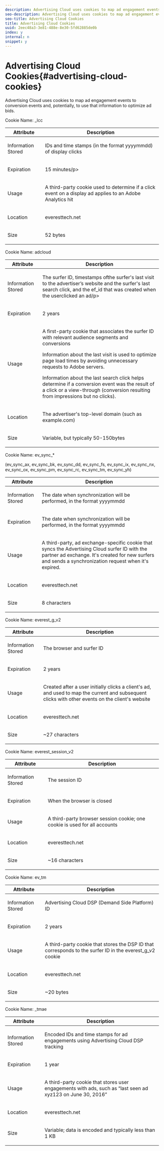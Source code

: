 ```yaml
---
description: Advertising Cloud uses cookies to map ad engagement events to conversion events and, potentially, to use that information to optimize ad bids.
seo-description: Advertising Cloud uses cookies to map ad engagement events to conversion events and, potentially, to use that information to optimize ad bids.
seo-title: Advertising Cloud Cookies
title: Advertising Cloud Cookies
uuid: 2eec48a3-3e81-488e-8e30-5fd62885de0b
index: y
internal: n
snippet: y
---
```


# Advertising Cloud Cookies{#advertising-cloud-cookies}

Advertising Cloud uses cookies to map ad engagement events to conversion events and, potentially, to use that information to optimize ad bids.

Cookie Name: _lcc 

<table id="table_821F8EBE91F244CBA72B0975B961B908"> 
 <thead> 
  <tr> 
   <th colname="col1" class="entry"> Attribute </th> 
   <th colname="col2" class="entry"> Description </th> 
  </tr> 
 </thead>
 <tbody> 
  <tr> 
   <td colname="col1"> <p>Information Stored </p> </td> 
   <td colname="col2"> <p>IDs and time stamps (in the format yyyymmdd) of display clicks </p> </td> 
  </tr> 
  <tr> 
   <td colname="col1"> <p>Expiration </p> </td> 
   <td colname="col2"> <p>15 minutes/p&gt; </p> </td> 
  </tr> 
  <tr> 
   <td colname="col1"> <p>Usage </p> </td> 
   <td colname="col2"> <p>A third-party cookie used to determine if a click event on a display ad applies to an Adobe Analytics hit </p> </td> 
  </tr> 
  <tr> 
   <td colname="col1"> <p>Location </p> </td> 
   <td colname="col2"> <p>everesttech.net </p> </td> 
  </tr> 
  <tr> 
   <td colname="col1"> <p>Size </p> </td> 
   <td colname="col2"> <p>52 bytes </p> </td> 
  </tr> 
 </tbody> 
</table>

Cookie Name: adcloud 

<table id="table_D7CD238736BC4571883F92F47673F57C"> 
 <thead> 
  <tr> 
   <th colname="col1" class="entry"> Attribute </th> 
   <th colname="col2" class="entry"> Description </th> 
  </tr> 
 </thead>
 <tbody> 
  <tr> 
   <td colname="col1"> <p>Information Stored </p> </td> 
   <td colname="col2"> <p>The surfer ID, timestamps ofthe surfer's last visit to the advertiser’s website and the surfer's last search click, and the ef_id that was created when the userclicked an ad/p&gt; </p> </td> 
  </tr> 
  <tr> 
   <td colname="col1"> <p>Expiration </p> </td> 
   <td colname="col2"> <p>2 years </p> </td> 
  </tr> 
  <tr> 
   <td colname="col1"> <p>Usage </p> </td> 
   <td colname="col2"> <p>A first-party cookie that associates the surfer ID with relevant audience segments and conversions </p> <p> Information about the last visit is used to optimize page load times by avoiding unnecessary requests to Adobe servers. </p> <p>Information about the last search click helps determine if a conversion event was the result of a click or a view-through (conversion resulting from impressions but no clicks). </p> </td> 
  </tr> 
  <tr> 
   <td colname="col1"> <p>Location </p> </td> 
   <td colname="col2"> <p>The advertiser's top-level domain (such as example.com) </p> </td> 
  </tr> 
  <tr> 
   <td colname="col1"> <p>Size </p> </td> 
   <td colname="col2"> <p>Variable, but typically 50-150bytes </p> </td> 
  </tr> 
 </tbody> 
</table>

Cookie Name: ev_sync_&#42;

(ev_sync_ax, ev_sync_bk, ev_sync_dd, ev_sync_fs, ev_sync_ix, ev_sync_nx, ev_sync_ox, ev_sync_pm, ev_sync_rc, ev_sync_tm, ev_sync_yh) 

<table id="table_A05C02AB261946E0AABAD78259392D81"> 
 <thead> 
  <tr> 
   <th colname="col1" class="entry"> Attribute </th> 
   <th colname="col2" class="entry"> Description </th> 
  </tr> 
 </thead>
 <tbody> 
  <tr> 
   <td colname="col1"> <p>Information Stored </p> </td> 
   <td colname="col2"> <p>The date when synchronization will be performed, in the format yyyymmdd </p> </td> 
  </tr> 
  <tr> 
   <td colname="col1"> <p>Expiration </p> </td> 
   <td colname="col2"> <p>The date when synchronization will be performed, in the format yyyymmdd </p> </td> 
  </tr> 
  <tr> 
   <td colname="col1"> <p>Usage </p> </td> 
   <td colname="col2"> <p>A third-party, ad exchange-specific cookie that syncs the Advertising Cloud surfer ID with the partner ad exchange. It's created for new surfers and sends a synchronization request when it's expired. </p> </td> 
  </tr> 
  <tr> 
   <td colname="col1"> <p>Location </p> </td> 
   <td colname="col2"> <p>everesttech.net </p> </td> 
  </tr> 
  <tr> 
   <td colname="col1"> <p>Size </p> </td> 
   <td colname="col2"> <p>8 characters </p> </td> 
  </tr> 
 </tbody> 
</table>

Cookie Name: everest_g_v2 

<table id="table_04043292A43B41B69EAF17AF4E217C69"> 
 <thead> 
  <tr> 
   <th colname="col1" class="entry"> Attribute </th> 
   <th colname="col2" class="entry"> Description </th> 
  </tr> 
 </thead>
 <tbody> 
  <tr> 
   <td colname="col1"> <p>Information Stored </p> </td> 
   <td colname="col2"> <p>The browser and surfer ID </p> </td> 
  </tr> 
  <tr> 
   <td colname="col1"> <p>Expiration </p> </td> 
   <td colname="col2"> <p>2 years </p> </td> 
  </tr> 
  <tr> 
   <td colname="col1"> <p>Usage </p> </td> 
   <td colname="col2"> <p>Created after a user initially clicks a client's ad, and used to map the current and subsequent clicks with other events on the client's website </p> </td> 
  </tr> 
  <tr> 
   <td colname="col1"> <p>Location </p> </td> 
   <td colname="col2"> <p>everesttech.net </p> </td> 
  </tr> 
  <tr> 
   <td colname="col1"> <p>Size </p> </td> 
   <td colname="col2"> <p>~27 characters </p> </td> 
  </tr> 
 </tbody> 
</table>

Cookie Name: everest_session_v2 

<table id="table_1A3AE4CA71304ADB943CB1F64BE695F5"> 
 <thead> 
  <tr> 
   <th colname="col1" class="entry"> Attribute </th> 
   <th colname="col2" class="entry"> Description </th> 
  </tr> 
 </thead>
 <tbody> 
  <tr> 
   <td colname="col1"> <p>Information Stored </p> </td> 
   <td colname="col2"> <p>The session ID </p> </td> 
  </tr> 
  <tr> 
   <td colname="col1"> <p>Expiration </p> </td> 
   <td colname="col2"> <p>When the browser is closed </p> </td> 
  </tr> 
  <tr> 
   <td colname="col1"> <p>Usage </p> </td> 
   <td colname="col2"> <p>A third-party browser session cookie; one cookie is used for all accounts </p> </td> 
  </tr> 
  <tr> 
   <td colname="col1"> <p>Location </p> </td> 
   <td colname="col2"> <p>everesttech.net </p> </td> 
  </tr> 
  <tr> 
   <td colname="col1"> <p>Size </p> </td> 
   <td colname="col2"> <p>~16 characters </p> </td> 
  </tr> 
 </tbody> 
</table>

Cookie Name: ev_tm 

<table id="table_6C4D9DCFA4BF4FB2BD445E027550955F"> 
 <thead> 
  <tr> 
   <th colname="col1" class="entry"> Attribute </th> 
   <th colname="col2" class="entry"> Description </th> 
  </tr> 
 </thead>
 <tbody> 
  <tr> 
   <td colname="col1"> <p>Information Stored </p> </td> 
   <td colname="col2"> <p>Advertising Cloud DSP (Demand Side Platform) ID </p> </td> 
  </tr> 
  <tr> 
   <td colname="col1"> <p>Expiration </p> </td> 
   <td colname="col2"> <p>2 years </p> </td> 
  </tr> 
  <tr> 
   <td colname="col1"> <p>Usage </p> </td> 
   <td colname="col2"> <p>A third-party cookie that stores the DSP ID that corresponds to the surfer ID in the everest_g_v2 cookie </p> </td> 
  </tr> 
  <tr> 
   <td colname="col1"> <p>Location </p> </td> 
   <td colname="col2"> <p>everesttech.net </p> </td> 
  </tr> 
  <tr> 
   <td colname="col1"> <p>Size </p> </td> 
   <td colname="col2"> <p>~20 bytes </p> </td> 
  </tr> 
 </tbody> 
</table>

Cookie Name: _tmae 

<table id="table_28C2B62595E240D5A3C3E0BE147748C1"> 
 <thead> 
  <tr> 
   <th colname="col1" class="entry"> Attribute </th> 
   <th colname="col2" class="entry"> Description </th> 
  </tr> 
 </thead>
 <tbody> 
  <tr> 
   <td colname="col1"> <p>Information Stored </p> </td> 
   <td colname="col2"> <p>Encoded IDs and time stamps for ad engagements using Advertising Cloud DSP tracking </p> </td> 
  </tr> 
  <tr> 
   <td colname="col1"> <p>Expiration </p> </td> 
   <td colname="col2"> <p>1 year </p> </td> 
  </tr> 
  <tr> 
   <td colname="col1"> <p>Usage </p> </td> 
   <td colname="col2"> <p>A third-party cookie that stores user engagements with ads, such as “last seen ad xyz123 on June 30, 2016” </p> </td> 
  </tr> 
  <tr> 
   <td colname="col1"> <p>Location </p> </td> 
   <td colname="col2"> <p>everesttech.net </p> </td> 
  </tr> 
  <tr> 
   <td colname="col1"> <p>Size </p> </td> 
   <td colname="col2"> <p>Variable; data is encoded and typically less than 1 KB </p> </td> 
  </tr> 
 </tbody> 
</table>

